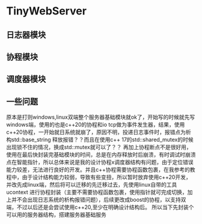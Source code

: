 # TinyWebServer

## 日志器模块

## 协程模块

## 调度器模块


## 一些问题

原本是打则windows,linux双端整个服务器基础模块就ok了，开始写的时候就先写windows端，使用的也是c++20的协程和io tcp做为事件发生器，结果，使用c++20协程，一开始就日系统就崩了，原因不明，投递日志事件时，报错点为析构std::base_string 释放报错？？而且在使用c++ 17的std::shared_mutex的时候出现锁不住的情况，换成std::mutex就可以了？？
再加上协程断点不是很好用，使用在最后快封装完基础模块的时间，总是在内存释放时后崩溃，有时调试时崩溃点在智能指针，所以总体来说是我的设计协程x调度器结构有问题，由于定位错误能力较差，无法进行良好的开发。并且c++协程需要协程函数包裹，在我参考的教程中，由于设计结构能力较弱，导致有些变扭，所以暂时放弃使用c++20开发，并改先成linux端，然后将可以迁移的先迁移过去，先使用linux自带的工具 ucontext 进行协程封装（主要不需要协程函数包裹，使用指针就可完成切换，加上并不会出现日志系统的析构报错问题），后续更改成boost的协程，以支持双端，不过以后还是会尝试使用c++20,至少在明确设计结构后。
所以当下先封装个可以用的服务器结构，搭建服务器基础服务

